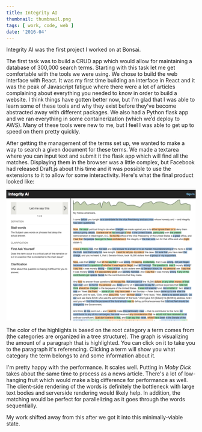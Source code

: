 ```yaml
---
title: Integrity AI
thumbnail: thumbnail.png
tags: [ work, code, web ]
date: '2016-04'
---
```

Integrity AI was the first project I worked on at Bonsai. 

The first task was to build a CRUD app which would allow for maintaining a database of 300,000 search terms. Starting with this task let me get comfortable with the tools we were using. We chose to build the web interface with React. It was my first time building an interface in React and it was the peak of Javascript fatigue where there were a lot of articles complaining about everything you needed to know in order to build a website. I think things have gotten better now, but I'm glad that I was able to learn some of these tools and why they exist before they've become abstracted away with different packages. We also had a Python flask app and we ran everything in some containerization (which we’d deploy to AWS). Many of these tools were new to me, but I feel I was able to get up to speed on them pretty quickly.

After getting the management of the terms set up, we wanted to make a way to search a given document for these terms. We made a textarea where you can input text and submit it the flask app which will find all the matches. Displaying them in the browser was a little complex, but Facebook had released Draft.js about this time and it was possible to use the extensions to it to allow for some interactivity. Here's what the final product looked like:

![Screenshot](screenshot.png)

The color of the highlights is based on the root category a term comes from (the categories are organized in a tree structure). The graph is visualizing the amount of a paragraph that is highlighted. You can click on it to take you to the paragraph it's referencing. Clicking a term will show you what category the term belongs to and some information about it.

I'm pretty happy with the performance. It scales well. Putting in _Moby Dick_ takes about the same time to process as a news article. There's a lot of low-hanging fruit which would make a big difference for performance as well. The client-side rendering of the words is definitely the bottleneck with large text bodies and serverside rendering would likely help. In addition, the matching would be perfect for parallelizing as it goes through the words sequentially.

My work shifted away from this after we got it into this minimally-viable state.